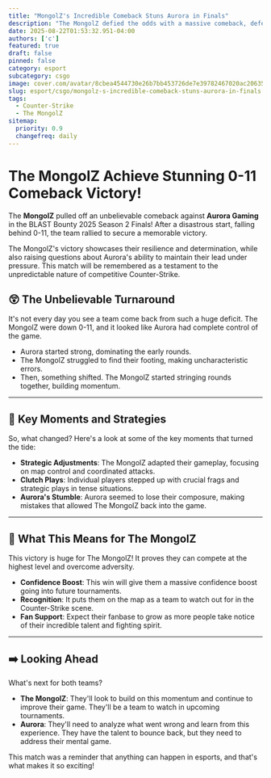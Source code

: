 ```yaml
---
title: "MongolZ's Incredible Comeback Stuns Aurora in Finals"
description: "The MongolZ defied the odds with a massive comeback, defeating Aurora in a thrilling BLAST Bounty final."
date: 2025-08-22T01:53:32.951-04:00
authors: ['c']
featured: true
draft: false
pinned: false
category: esport
subcategory: csgo
image: cover.com/avatar/8cbea4544730e26b7bb453726de7e39782467020ac206358b92d1d3d08efe55f?s=500&d=wp_user_avatar&r=g
slug: esport/csgo/mongolz-s-incredible-comeback-stuns-aurora-in-finals
tags:
  - Counter-Strike
  - The MongolZ
sitemap:
  priority: 0.9
  changefreq: daily
---
```


# The MongolZ Achieve Stunning 0-11 Comeback Victory!

The **MongolZ** pulled off an unbelievable comeback against **Aurora Gaming** in the BLAST Bounty 2025 Season 2 Finals! After a disastrous start, falling behind 0-11, the team rallied to secure a memorable victory.

The MongolZ's victory showcases their resilience and determination, while also raising questions about Aurora's ability to maintain their lead under pressure. This match will be remembered as a testament to the unpredictable nature of competitive Counter-Strike.

## 😲 The Unbelievable Turnaround

It's not every day you see a team come back from such a huge deficit. The MongolZ were down 0-11, and it looked like Aurora had complete control of the game.

- Aurora started strong, dominating the early rounds.
- The MongolZ struggled to find their footing, making uncharacteristic errors.
- Then, something shifted. The MongolZ started stringing rounds together, building momentum.

---

## 🤔 Key Moments and Strategies

So, what changed? Here's a look at some of the key moments that turned the tide:

- **Strategic Adjustments**: The MongolZ adapted their gameplay, focusing on map control and coordinated attacks.
- **Clutch Plays**: Individual players stepped up with crucial frags and strategic plays in tense situations.
- **Aurora's Stumble**: Aurora seemed to lose their composure, making mistakes that allowed The MongolZ back into the game.

---

## 🎉 What This Means for The MongolZ

This victory is huge for The MongolZ! It proves they can compete at the highest level and overcome adversity.

- **Confidence Boost**: This win will give them a massive confidence boost going into future tournaments.
- **Recognition**: It puts them on the map as a team to watch out for in the Counter-Strike scene.
- **Fan Support**: Expect their fanbase to grow as more people take notice of their incredible talent and fighting spirit.

---

## ➡️ Looking Ahead

What's next for both teams?

- **The MongolZ**: They'll look to build on this momentum and continue to improve their game. They'll be a team to watch in upcoming tournaments.
- **Aurora**: They'll need to analyze what went wrong and learn from this experience. They have the talent to bounce back, but they need to address their mental game.

This match was a reminder that anything can happen in esports, and that's what makes it so exciting!